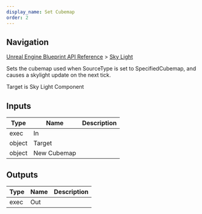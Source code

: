 ```yaml
---
display_name: Set Cubemap
order: 2
---
```

## Navigation

[Unreal Engine Blueprint API Reference](https://dev.epicgames.com/documentation/en-us/unreal-engine/BlueprintAPI) > [Sky Light](https://dev.epicgames.com/documentation/en-us/unreal-engine/BlueprintAPI/SkyLight)

Sets the cubemap used when SourceType is set to SpecifiedCubemap, and causes a skylight update on the next tick.

Target is Sky Light Component

## Inputs

| Type | Name | Description |
| --- | --- | --- |
| exec | In |  |
| object | Target |  |
| object | New Cubemap |  |

## Outputs

| Type | Name | Description |
| --- | --- | --- |
| exec | Out |  |
